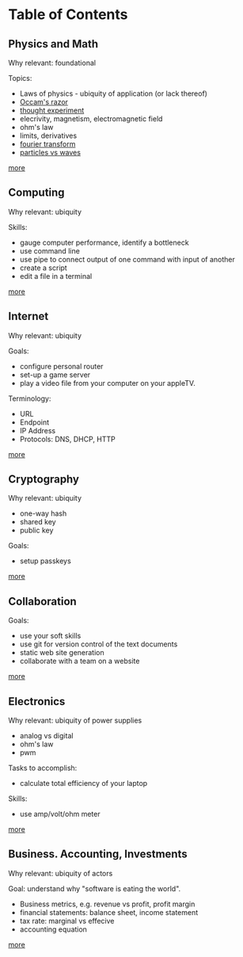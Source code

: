 # Table of Contents

## Physics and Math

Why relevant: foundational

Topics:

* Laws of physics - ubiquity of application (or lack thereof)
* [Occam's razor](https://en.wikipedia.org/wiki/Occam%27s_razor#Later_formulations)
* [thought experiment](https://en.wikipedia.org/wiki/Thought_experiment)
* elecrivity, magnetism, electromagnetic field
* ohm's law
* limits, derivatives
* [fourier transform](https://en.wikipedia.org/wiki/Fourier_transform)
* [particles vs waves](https://en.wikipedia.org/wiki/Wave%E2%80%93particle_duality)

[more](Physics/)

## Computing

Why relevant: ubiquity

Skills:

* gauge computer performance, identify a bottleneck
* use command line
* use pipe to connect output of one command with input of another
* create a script
* edit a file in a terminal

[more](Computing/)

## Internet

Why relevant: ubiquity

Goals:

* configure personal router
* set-up a game server
* play a video file from your computer on your appleTV.

Terminology:

* URL
* Endpoint
* IP Address
* Protocols: DNS, DHCP, HTTP

[more](Internet/)

## Cryptography

Why relevant: ubiquity

* one-way hash
* shared key
* public key

Goals:

* setup passkeys

[more](Cryptography/)

## Collaboration

Goals:

* use your soft skills
* use git for version control of the text documents
* static web site generation
* collaborate with a team on a website

[more](Collaboration/)

## Electronics

Why relevant: ubiquity of power supplies

* analog vs digital
* ohm's law
* pwm

Tasks to accomplish:

* calculate total efficiency of your laptop

Skills:

* use amp/volt/ohm meter

[more](Elecronics/)

## Business. Accounting, Investments

Why relevant: ubiquity of actors

Goal: understand why "software is eating the world".

* Business metrics, e.g. revenue vs profit, profit margin
* financial statements: balance sheet, income statement
* tax rate: marginal vs effecive
* accounting equation

[more](Business/)
